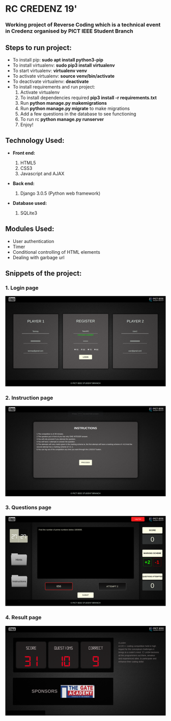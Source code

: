 # RC CREDENZ 19'

### Working project of Reverse Coding which is a technical event in Credenz organised by PICT IEEE Student Branch

## Steps to run project:

* To install pip: **sudo apt install python3-pip**
* To install virtualenv: **sudo pip3 install virtualenv**
* To start virtualenv: **virtualenv venv**
* To activate virtualenv: **source venv/bin/activate**
* To deactivate virtualenv: **deactivate**
* To install requirements and run project: 
    1. Activate virtualenv
    2. To install dependencies required **pip3 install -r requirements.txt**
    3. Run **python manage.py makemigrations**
    4. Run **python manage.py migrate** to make migrations
    5. Add a few questions in the database to see functioning
    6. To run rc **python manage.py runserver**
    7. Enjoy!

## Technology Used:

* **Front end:**
  1. HTML5
  2. CSS3
  3. Javascript and AJAX
  
* **Back end:**
  1. Django 3.0.5 (Python web framework)
 
* **Database used:**
  1. SQLite3
  
## Modules Used:

* User authentication
* Timer
* Conditional controlling of HTML elements
* Dealing with garbage url
 
## Snippets of the project:

### 1. Login page

![clash1](/screenshots/rc1.png)

### 2. Instruction page
![clash2](/screenshots/rc2.png)

### 3. Questions page
![clash3](/screenshots/rc3.png)

### 4. Result page
![rc4](/screenshots/rc4.png)
